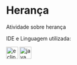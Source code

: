 # Herança
Atividade sobre herança

IDE e Linguagem utilizada: 
<div align="">
  <img width="32px" alt="eclipse" title="eclipse" src="https://cdn.jsdelivr.net/gh/devicons/devicon@latest/icons/eclipse/eclipse-original.svg" />
  <img width="32px" alt="java" title="java" src="https://cdn.jsdelivr.net/gh/devicons/devicon@latest/icons/java/java-original.svg" />
</div>
